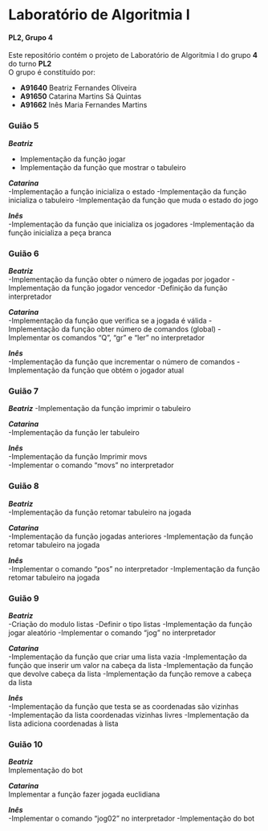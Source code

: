 # Laboratório de Algoritmia I
 #### PL2, Grupo 4
 Este repositório contém o projeto de Laboratório de Algoritmia I do grupo **4** do turno **PL2**  
 O grupo é constituído por: 
 - **A91640** Beatriz Fernandes Oliveira
 - **A91650** Catarina Martins Sá Quintas
 - **A91662** Inês Maria Fernandes Martins 
 
 
 ### Guião 5
 _**Beatriz**_       
 - Implementação da função jogar 
 - Implementação da função que mostrar o tabuleiro

  _**Catarina**_      
  -Implementação a função inicializa o estado
  -Implementação da função inicializa o tabuleiro 
  -Implementação da função que muda o estado do jogo 
 
  _**Inês**_        
  -Implementação da função que inicializa os jogadores
  -Implementação da função inicializa a peça branca
                  
   
   
   
  ### Guião 6
  _**Beatriz**_   
  -Implementação da função obter o número de jogadas por jogador
  -Implementação da função jogador vencedor
  -Definição da função interpretador 

  _**Catarina**_    
  -Implementação da função que verifica se a jogada é válida 
  -Implementação da função obter número de comandos (global)
  -Implementar os comandos “Q”, “gr” e “ler” no interpretador
                      
  _**Inês**_          
  -Implementação da função que incrementar o número de comandos
  -Implementação da função que obtém o jogador atual 
                    
  
  
  
  ### Guião 7                  
  _**Beatriz**_ 
  -Implementação da função imprimir o tabuleiro

  _**Catarina**_      
  -Implementação da função ler tabuleiro 

  _**Inês**_         
  -Implementação da função Imprimir movs  
  -Implementar o comando “movs” no interpretador 



 ### Guião 8
 _**Beatriz**_        
 -Implementação da função retomar tabuleiro na jogada 

 _**Catarina**_       
 -Implementação da função jogadas anteriores 
 -Implementação da função retomar tabuleiro na jogada

 _**Inês**_           
 -Implementar o comando “pos”  no interpretador
 -Implementação da função retomar tabuleiro na jogada 
 
 
 
 ### Guião 9                   
 _**Beatriz**_      
 -Criação do modulo listas 
 -Definir o tipo listas 
 -Implementação da função jogar aleatório
 -Implementar o comando “jog” no interpretador


 _**Catarina**_     
 -Implementação da função que criar uma lista vazia 
 -Implementação da função que inserir um valor na cabeça da lista 
 -Implementação da função que devolve cabeça da lista 
 -Implementação da função remove a cabeça da lista

 _**Inês**_          
 -Implementação da função que testa se as coordenadas são vizinhas  
 -Implementação da lista coordenadas vizinhas livres 
 -Implementação da lista adiciona coordenadas à lista 
 
 
 
 ### Guião 10     
 _**Beatriz**_        
 Implementação do bot 

 _**Catarina**_      
 Implementar a função fazer jogada euclidiana 

 _**Inês**_           
 -Implementar o comando “jog02” no interpretador
 -Implementação do bot 


                  
                    
                    
                    


                 
                    
                    



                  


